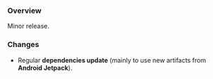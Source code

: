 ### Overview ###

Minor release.

### Changes ###

- Regular **dependencies update** (mainly to use new artifacts from **Android Jetpack**).